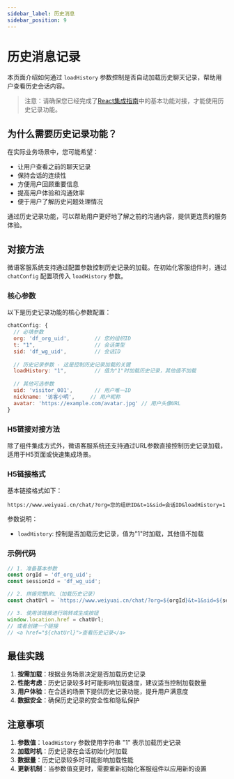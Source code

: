 ```yaml
---
sidebar_label: 历史消息
sidebar_position: 9
---
```


# 历史消息记录

本页面介绍如何通过 `loadHistory` 参数控制是否自动加载历史聊天记录，帮助用户查看历史会话内容。

<!-- - 演示链接：[历史记录演示](https://weiyuai.cn/reactdemo) -->
<!-- - 演示代码：[历史记录示例](https://github.com/Bytedesk/bytedesk-web/blob/master/examples/react-demo/src/pages/historyDemo.tsx) -->

> 注意：请确保您已经完成了[React集成指南](../channel/react.md)中的基本功能对接，才能使用历史记录功能。

## 为什么需要历史记录功能？

在实际业务场景中，您可能希望：

- 让用户查看之前的聊天记录
- 保持会话的连续性
- 方便用户回顾重要信息
- 提高用户体验和沟通效率
- 便于用户了解历史问题处理情况

通过历史记录功能，可以帮助用户更好地了解之前的沟通内容，提供更连贯的服务体验。

## 对接方法

微语客服系统支持通过配置参数控制历史记录的加载。在初始化客服组件时，通过 `chatConfig` 配置项传入 `loadHistory` 参数。

### 核心参数

以下是历史记录功能的核心参数配置：

```javascript
chatConfig: {
  // 必填参数
  org: 'df_org_uid',        // 您的组织ID
  t: "1",                   // 会话类型
  sid: 'df_wg_uid',         // 会话ID
  
  // 历史记录参数 - 这是控制历史记录加载的关键
  loadHistory: "1",         // 值为"1"时加载历史记录，其他值不加载
  
  // 其他可选参数
  uid: 'visitor_001',       // 用户唯一ID
  nickname: '访客小明',     // 用户昵称
  avatar: 'https://example.com/avatar.jpg' // 用户头像URL
}
```

### H5链接对接方法

除了组件集成方式外，微语客服系统还支持通过URL参数直接控制历史记录加载，适用于H5页面或快速集成场景。

### H5链接格式

基本链接格式如下：

```text
https://www.weiyuai.cn/chat/?org=您的组织ID&t=1&sid=会话ID&loadHistory=1
```

参数说明：

- `loadHistory`: 控制是否加载历史记录，值为"1"时加载，其他值不加载

### 示例代码

```javascript
// 1. 准备基本参数
const orgId = 'df_org_uid';
const sessionId = 'df_wg_uid';

// 2. 拼接完整URL（加载历史记录）
const chatUrl = `https://www.weiyuai.cn/chat/?org=${orgId}&t=1&sid=${sessionId}&loadHistory=1`;

// 3. 使用该链接进行跳转或生成按钮
window.location.href = chatUrl;
// 或者创建一个链接
// <a href="${chatUrl}">查看历史记录</a>
```

## 最佳实践

1. **按需加载**：根据业务场景决定是否加载历史记录
2. **性能考虑**：历史记录较多时可能影响加载速度，建议适当控制加载数量
3. **用户体验**：在合适的场景下提供历史记录功能，提升用户满意度
4. **数据安全**：确保历史记录的安全性和隐私保护

## 注意事项

1. **参数值**：`loadHistory` 参数使用字符串 "1" 表示加载历史记录
2. **加载时机**：历史记录在会话初始化时加载
3. **数据量**：历史记录较多时可能影响加载性能
4. **更新机制**：当参数值变更时，需要重新初始化客服组件以应用新的设置
